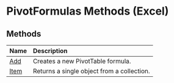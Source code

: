 
# PivotFormulas Methods (Excel)

## Methods



|**Name**|**Description**|
|:-----|:-----|
|[Add](53969cea-74e5-7102-9a80-89b854006edd.md)|Creates a new PivotTable formula. |
|[Item](023f5702-9e18-f5d1-82b8-2603a98eb0b2.md)|Returns a single object from a collection.|
